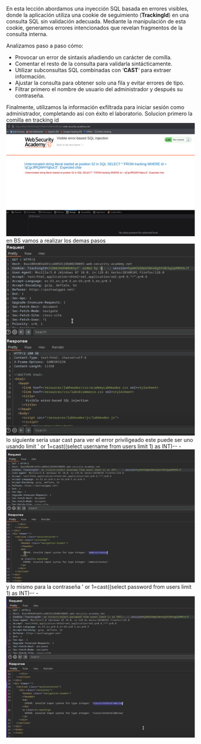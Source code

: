 En esta lección abordamos una inyección SQL basada en errores visibles, donde la aplicación utiliza una cookie de seguimiento (**TrackingId**) en una consulta SQL sin validación adecuada. Mediante la manipulación de esta cookie, generamos errores intencionados que revelan fragmentos de la consulta interna.

Analizamos paso a paso cómo:

- Provocar un error de sintaxis añadiendo un carácter de comilla.
- Comentar el resto de la consulta para validarla sintácticamente.
- Utilizar subconsultas SQL combinadas con ‘**CAST**‘ para extraer información.
- Ajustar la consulta para obtener solo una fila y evitar errores de tipo.
- Filtrar primero el nombre de usuario del administrador y después su contraseña.

Finalmente, utilizamos la información exfiltrada para iniciar sesión como administrador, completando así con éxito el laboratorio.
Solucion 
primero la comilla en tracking id
![Pasted_image_20250703160109.png](/Imagenes/Pasted_image_20250703160109.png)
en BS vamos a realizar los demas pasos 
![Pasted_image_20250703160230.png](/Imagenes/Pasted_image_20250703160230.png)
lo siguiente seria usar cast para ver el error priviligeado
este puede ser uno usando limit
' or 1=cast((select username from users limit 1) as INT)-- -
![Pasted_image_20250703160821.png](/Imagenes/Pasted_image_20250703160821.png)
y lo mismo para la contraseña
' or 1=cast((select password from users limit 1) as INT)-- -
![Pasted_image_20250703160913.png](/Imagenes/Pasted_image_20250703160913.png)
